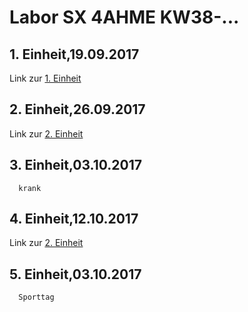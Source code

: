 # Labor SX 4AHME KW38-...

## 1. Einheit,19.09.2017  
Link zur [1. Einheit](https://github.com/strlum14/test1/blob/master/strlum14_kw38.md)
## 2. Einheit,26.09.2017  
Link zur [2. Einheit](https://github.com/HTLMechatronics/m14-la1-sx/blob/strlum14/strlum14/strlum14_kw39.md) 
## 3. Einheit,03.10.2017
      krank
## 4. Einheit,12.10.2017
Link zur [2. Einheit]() 
## 5. Einheit,03.10.2017
      Sporttag
